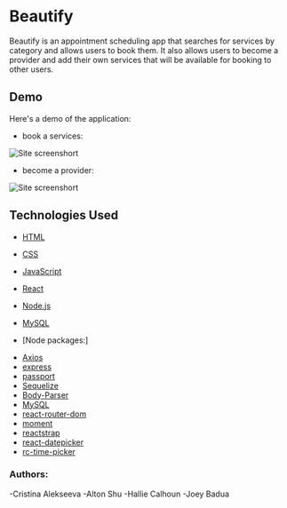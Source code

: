 # Beautify

Beautify is an appointment scheduling app that searches for services by category and allows users to book them. It also allows users to become a provider and add their own services that will be available for booking to other users.

## Demo

Here's a demo of the application:

-   book a services:

![Site screenshort](https://github.com/javascriptkitty/beautify/blob/master/client/src/assets/img/screenShot1.gif)

-   become a provider:

![Site screenshort](https://github.com/javascriptkitty/beautify/blob/master/client/src/assets/img/screenShot2.gif)

## Technologies Used

-   [HTML](https://developer.mozilla.org/en-US/docs/Web/HTML)
-   [CSS](https://developer.mozilla.org/ru/docs/Web/CSS)
-   [JavaScript](https://developer.mozilla.org/ru/docs/Web/JavaScript)
-   [React](https://reactjs.org/)
-   [Node.js](https://nodejs.org/en/)
-   [MySQL](https://www.mysql.com/)

-   [Node packages:]

*   [Axios](https://www.npmjs.com/package/axios)
*   [express](https://www.npmjs.com/package/express)
*   [passport](https://www.npmjs.com/package/passport)
*   [Sequelize](https://www.npmjs.com/package/sequelize)
*   [Body-Parser](https://www.npmjs.com/package/body-parser)
*   [MySQL](https://www.npmjs.com/package/mysql)
*   [react-router-dom](https://www.npmjs.com/package/react-router-dom)
*   [moment](https://www.npmjs.com/package/moment)
*   [reactstrap](https://www.npmjs.com/package/reactstrap)
*   [react-datepicker](https://www.npmjs.com/package/react-datepicker)
*   [rc-time-picker](https://www.npmjs.com/package/rc-time-picker)

### Authors:

-Cristina Alekseeva
-Alton Shu
-Hallie Calhoun
-Joey Badua
